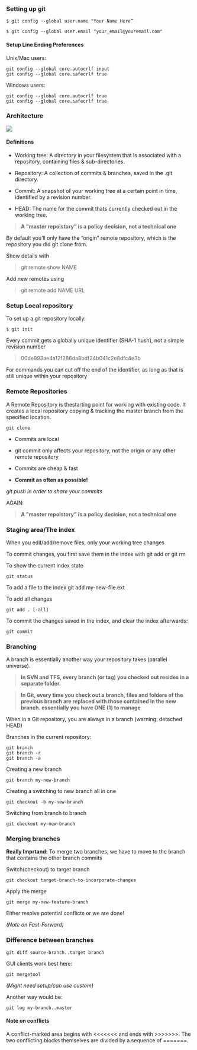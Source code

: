 ### Setting up git
    $ git config --global user.name "Your Name Here”
 
    $ git config --global user.email "your_email@youremail.com"



#### Setup Line Ending Preferences

Unix/Mac users:


	git config --global core.autocrlf input
	git config --global core.safecrlf true

Windows users:

	git config --global core.autocrlf true
	git config --global core.safecrlf true



### Architecture

![](http://i.imgur.com/l4PlC9x.png)




#### Definitions

* Working tree: A directory in your filesystem that is associated with a repository, containing files & sub-directories.

* Repository: A collection of commits & branches, saved in the .git directory.
 
* Commit: A snapshot of your working tree at a certain point in time, identified by a revision number.
 
* HEAD: The name for the commit thats currently checked out in the working tree.

> **A "master repoistory" is a policy decision, not a technical one**

By default you’ll only have the “origin” remote repository, which is the repository you did git clone from.

Show details with 

> git remote show NAME

Add new remotes using

> git remote add NAME URL



### Setup Local repository

To set up a git repository locally:


    $ git init

Every commit gets a globally unique identifier (SHA-1 hush), not a simple revision number 
> 00de993ae4a12f286da8bdf24b041c2e8dfc4e3b

For commands you can cut off the end of the identifier, as long as that is still unique within your repository



### Remote Repositories

A Remote Repository is thestarting point for working with existing code. It creates a local repository copying & tracking the master branch from the specified location.

    git clone

* Commits are local

* git commit only affects your repository, not the origin or any other remote repository

* Commits are cheap & fast

* **Commit as often as possible!**

*git push in order to share your commits*

AGAIN:
> **A "master repoistory" is a policy decision, not a technical one**



### Staging area/The index

When you edit/add/remove files, only your working tree changes

To commit changes, you first save them in the index with git add or git rm

To show the current index state
 
	git status 

To add a file to the index
	git add my-new-file.ext

To add all changes

	git add . [-all]

To commit the changes saved in the index, and clear the index afterwards:

	git commit



### Branching

A branch is essentially another way your repository takes (parallel universe).

> **In SVN and TFS, every branch (or tag) you checked out resides in a separate folder.** 

> **In Git, every time you check out a branch, files and folders of the previous branch are replaced with those contained in the new branch. essentially you have ONE (1) to manage**




When in a Git repository, you are always in a branch
(warning: detached HEAD)

Branches in the current repository:

	git branch
	git branch -r
	git branch -a

Creating a new branch

	git branch my-new-branch

Creating a switching to new branch all in one

	git checkout -b my-new-branch

Switching from branch to branch

	git checkout my-new-branch



### Merging branches

**Really Imprtand:** To merge two branches, we have to move to the branch that contains the other branch commits

Switch(checkout) to target branch

	git checkout target-branch-to-incorporate-changes

Apply the merge

	git merge my-new-feature-branch

Either resolve potential conflicts or we are done!

*(Note on Fast-Forward)*



### Difference between branches

 	git diff source-branch..target branch

GUI clients work best here:

	git mergetool
*(Might need setup/can use custom)*

Another way would be:

	git log my-branch..master



#### Note on conflicts
A conflict-marked area begins with
<<<<<<< and ends with >>>>>>>. The two conflicting blocks themselves are divided
by a sequence of =======. 
